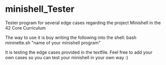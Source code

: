 # minishell_Tester
Tester program for several edge cases regarding the project Minishell in the 42 Core Curriculum

The way to use it is buy writing the following into the shell: bash mininette.sh "name of your minishell program"

It is testing the edge cases provided in the textfile. Feel free to add your own cases so you can test your minishell in your own way :)
